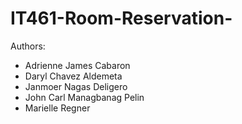 # IT461-Room-Reservation-
Authors: 
- Adrienne James Cabaron
- Daryl Chavez Aldemeta
- Janmoer Nagas Deligero
- John Carl Managbanag Pelin
- Marielle Regner
